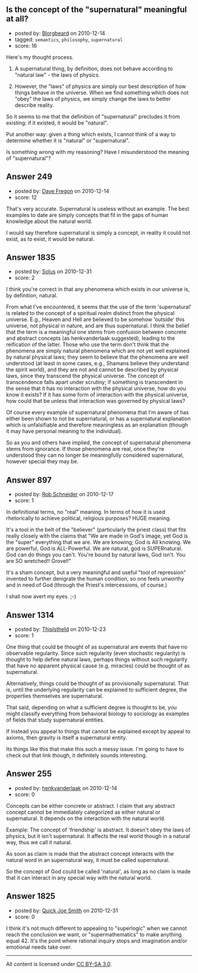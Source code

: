## Is the concept of the "supernatural" meaningful at all?

- posted by: [Blorgbeard](https://stackexchange.com/users/-1/45-blorgbeard) on 2010-12-14
- tagged: `semantics`, `philosophy`, `supernatural`
- score: 16

Here's my thought process.

1. A supernatural thing, by definition, does not behave according to "natural law" - the laws of physics.

2. However, the "laws" of physics are simply our best description of how things behave in the universe. When we find something which does not "obey" the laws of physics, we simply change the laws to better describe reality.

So it seems to me that the definition of "supernatural" precludes it from existing: if it existed, it would be "natural".

Put another way: given a thing which exists, I cannot think of a way to determine whether it is "natural" or "supernatural".

Is something wrong with my reasoning? Have I misunderstood the meaning of "supernatural"?




## Answer 249

- posted by: [Dave Fregon](https://stackexchange.com/users/-1/160-dave-fregon) on 2010-12-14
- score: 12

That's very accurate. Supernatural is useless without an example. The best examples to date are simply concepts that fit in the gaps of human knowledge about the natural world.

I would say therefore supernatural is simply a concept, in reality it could not exist, as to exist, it would be natural.


## Answer 1835

- posted by: [Solus](https://stackexchange.com/users/-1/658-solus) on 2010-12-31
- score: 2

I think you're correct in that any phenomena which exists in our universe is, by definition, natural.

From what I've encountered, it seems that the use of the term 'supernatural' is related to the concept of a spiritual realm distinct from the physical universe. E.g., Heaven and Hell are believed to be somehow 'outside' this universe, not physical in nature, and are thus supernatural. I think the belief that the term is a meaningful one stems from confusion between concrete and abstract concepts (as henkvanderlaak suggested), leading to the reification of the latter. Those who use the term don't think that the phenomena are simply natural phenomena which are not yet well explained by natural physical laws; they seem to believe that the phenomena are well understood (at least in some cases, e.g., Shamans believe they understand the spirit world), and they are not and cannot be described by physical laws, since they transcend the physical universe. The concept of transcendence falls apart under scrutiny; if something is transcendent in the sense that it has no interaction with the physical universe, how do you know it exists? If it has some form of interaction with the physical universe, how could that be unless that interaction was governed by physical laws?

Of course every example of supernatural phenomena that I'm aware of has either been shown to not be supernatural, or has a supernatural explanation which is unfalsifiable and therefore meaningless as an explanation (though it may have personal meaning to the individual).

So as you and others have implied, the concept of supernatural phenomena stems from ignorance. If those phenomena are real, once they're understood they can no longer be meaningfully considered supernatural, however special they may be.


## Answer 897

- posted by: [Rob Schneider](https://stackexchange.com/users/-1/149-rob-schneider) on 2010-12-17
- score: 1

In definitional terms, no "real" meaning.  In terms of how it is used rhetorically to achieve political, religious purposes?  HUGE meaning.

It's a tool in the belt of the "believer" (particularly the priest class) that fits really closely with the claims that "We are made in God's image, yet God is the "super" everything that we are.  We are knowing; God is All knowing.  We are powerful, God is ALL-Powerful.  We are natural, god is SUPERnatural.  God can do things you can't.  You're bound by natural laws, God isn't.  You are SO wretched!!  Grovel!"

It's a sham concept, but a very meaningful and useful "tool of repression" invented to further denigrate the human condition, so one feels unworthy and in need of God (through the Priest's intercessions, of course.)
  
I shall now avert my eyes. ;-)


## Answer 1314

- posted by: [ThisIstheId](https://stackexchange.com/users/-1/404-thisistheid) on 2010-12-23
- score: 1

One thing that could be thought of as supernatural are events that have no observable regularity. Since such regularity (even stochastic regularity) is thought to help define natural laws, perhaps things without such regularity that have no apparent physical cause (e.g. miracles) could be thought of as supernatural.

Alternatively, things could be thought of as provisionally supernatural. That is, until the underlying regularity can be explained to sufficient degree, the properties themselves are supernatural.

That said, depending on what a sufficient degree is thought to be, you might classify everything from behavioral biology to sociology as examples of fields that study supernatural entities.

If instead you appeal to things that cannot be explained except by appeal to axioms, then gravity is itself a supernatural entity.

Its things like this that make this such a messy issue. I'm going to have to check out that link though, it definitely sounds interesting.


## Answer 255

- posted by: [henkvanderlaak](https://stackexchange.com/users/-1/157-henkvanderlaak) on 2010-12-14
- score: 0

Concepts can be either concrete or abstract. I claim that any abstract concept cannot be immediately categorized as either natural or supernatural. It depends on the interaction with the natural world.

Example: The concept of 'friendship' is abstract. It doesn't obey the laws of physics, but it isn't supernatural. It affects the real world though in a natural way, thus we call it natural.

As soon as claim is made that the abstract concept interacts with the natural word in an supernatural way, it must be called supernatural.

So the concept of God could be called 'natural', as long as no claim is made that it can interact in any special way with the natural world.



## Answer 1825

- posted by: [Quick Joe Smith](https://stackexchange.com/users/-1/633-quick-joe-smith) on 2010-12-31
- score: 0

I think it's not much different to appealing to "superlogic" when we cannot reach the conclusion we want, or "supermathematics" to make anything equal 42. It's the point where rational inquiry stops and imagination and/or emotional needs take over.



---

All content is licensed under [CC BY-SA 3.0](https://creativecommons.org/licenses/by-sa/3.0/).
